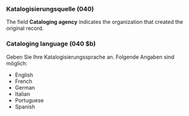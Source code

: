 ### Katalogisierungsquelle (040)

The field **Cataloging agency** indicates the organization that created the original record.

### Cataloging language (040 $b)

Geben Sie Ihre Katalogisierungssprache an. Folgende Angaben sind möglich:
- English
- French
- German
- Italian
- Portuguese
- Spanish   
